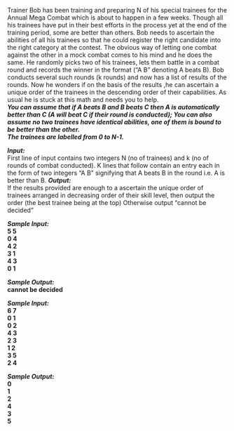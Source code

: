 Trainer Bob has been training and preparing N of his special trainees for the Annual Mega Combat which is about to happen in a few weeks. Though all his trainees have put in their best efforts in the process yet at the end of the training period, some are better than others. Bob needs to ascertain the abilities of all his trainees so that he could register the right candidate into the right category at the contest. The obvious way of letting one combat against the other in a mock combat comes to his mind and he does the same. He randomly picks two of his trainees, lets them battle in a combat round and records the winner in the format (“A B” denoting A beats B). Bob conducts several such rounds (k rounds) and now has a list of results of the rounds. Now he wonders if on the basis of the results ,he can ascertain a unique order of the trainees in the descending order of their capabilities.
As usual he is stuck at this math and needs you to help.<br/>
***You can assume that if A beats B and B beats C then A is automatically better than C (A will beat C if their round is conducted);
You can also assume no two trainees have identical abilities, one of them is bound to be better than the other.<br/>
The trainees are labelled from 0 to N-1.***

***Input:***<br/>
First line of input contains two integers N (no of trainees) and k (no of rounds of combat conducted).
K lines that follow contain an entry each in the form of two integers “A B” signifying that A beats B in 
the round i.e. A is better than B.
***Output:***<br/>
If the results provided are enough to a ascertain the unique order of trainees arranged in decreasing order of their skill level, then output the order (the best trainee being at the top)
Otherwise output “cannot be decided”

***Sample Input:***<br/>
**5 5<br/>
0 4<br/>
4 2<br/>
3 1<br/>
4 3<br/>
0 1<br/>**

***Sample Output:***<br/>
**cannot be decided**<br/>

***Sample Input:***<br/>
**6 7<br/>
0 1<br/>
0 2<br/>
4 3<br/>
2 3<br/>
1 2<br/>
3 5<br/>
2 4<br/>**

***Sample Output:***<br/>
**0<br/>
1<br/>
2<br/>
4<br/>
3<br/>
5<br/>**

